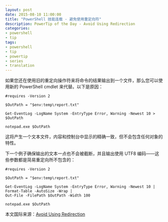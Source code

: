 ```yaml
---
layout: post
date: 2015-08-10 11:00:00
title: "PowerShell 技能连载 - 避免使用重定向符"
description: PowerTip of the Day - Avoid Using Redirection
categories:
- powershell
- tip
tags:
- powershell
- tip
- powertip
- series
- translation
---
```

如果您还在使用旧的重定向操作符来将命令的结果输出到一个文件，那么您可以使用新的 PowerShell cmdlet 来代替。以下是原因：

    #requires -Version 2
    
    $OutPath = "$env:temp\report.txt"
    
    Get-EventLog -LogName System -EntryType Error, Warning -Newest 10 > $OutPath
    
    notepad.exe $OutPath

这将产生一个文本文件，内容和控制台中显示的精确一致，但不会包含任何对象的特性。

下一个例子确保输出的文本一点也不会被截断，并且输出使用 UTF8 编码——这些参数都是简易重定向所不包含的：

    #requires -Version 2
    
    $OutPath = "$env:temp\report.txt"
    
    Get-EventLog -LogName System -EntryType Error, Warning -Newest 10 |
    Format-Table -AutoSize -Wrap |
    Out-File -FilePath $OutPath -Width 100
    
    notepad.exe $OutPath

<!--more-->
本文国际来源：[Avoid Using Redirection](http://community.idera.com/powershell/powertips/b/tips/posts/avoid-using-redirection)
